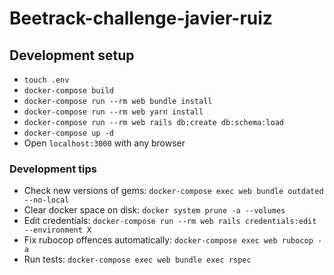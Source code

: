 # Beetrack-challenge-javier-ruiz

## Development setup

* `touch .env`
* `docker-compose build`
* `docker-compose run --rm web bundle install`
* `docker-compose run --rm web yarn install`
* `docker-compose run --rm web rails db:create db:schema:load`
* `docker-compose up -d`
* Open `localhost:3000` with any browser

### Development tips

* Check new versions of gems: `docker-compose exec web bundle outdated --no-local`
* Clear docker space on disk: `docker system prune -a --volumes`
* Edit credentials: `docker-compose run --rm web rails credentials:edit --environment X`
* Fix rubocop offences automatically: `docker-compose exec web rubocop -a`
* Run tests: `docker-compose exec web bundle exec rspec`


